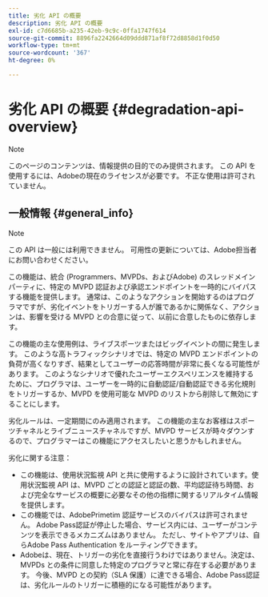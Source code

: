 ```yaml
---
title: 劣化 API の概要
description: 劣化 API の概要
exl-id: c7d6685b-a235-42eb-9c9c-0ffa1747f614
source-git-commit: 8896fa2242664d09ddd871af8f72d8858d1f0d50
workflow-type: tm+mt
source-wordcount: '367'
ht-degree: 0%

---
```


# 劣化 API の概要 {#degradation-api-overview}

>[!NOTE]
>
>このページのコンテンツは、情報提供の目的でのみ提供されます。 この API を使用するには、Adobeの現在のライセンスが必要です。 不正な使用は許可されていません。

## 一般情報 {#general_info}

>[!NOTE]
>
>この API は一般には利用できません。 可用性の更新については、Adobe担当者にお問い合わせください。

この機能は、統合 (Programmers、MVPDs、およびAdobe) のスレッドメインパーティに、特定の MVPD 認証および承認エンドポイントを一時的にバイパスする機能を提供します。 通常は、このようなアクションを開始するのはプログラマですが、劣化イベントをトリガーする人が誰であるかに関係なく、アクションは、影響を受ける MVPD との合意に従って、以前に合意したものに依存します。

この機能の主な使用例は、ライブスポーツまたはビッグイベントの間に発生します。 このような高トラフィックシナリオでは、特定の MVPD エンドポイントの負荷が高くなりすぎ、結果としてユーザーの応答時間が非常に長くなる可能性があります。 このようなシナリオで優れたユーザーエクスペリエンスを維持するために、プログラマは、ユーザーを一時的に自動認証/自動認証できる劣化規則をトリガーするか、MVPD を使用可能な MVPD のリストから削除して無効にすることにします。

劣化ルールは、一定期間にのみ適用されます。 この機能の主なお客様はスポーツチャネルとライブニュースチャネルですが、MVPD サービスが時々ダウンするので、プログラマーはこの機能にアクセスしたいと思うかもしれません。

劣化に関する注意：

* この機能は、使用状況監視 API と共に使用するように設計されています。使用状況監視 API は、MVPD ごとの認証と認証の数、平均認証待ち時間、および完全なサービスの概要に必要なその他の指標に関するリアルタイム情報を提供します。
* この機能では、AdobePrimetim 認証サービスのバイパスは許可されません。 Adobe Pass認証が停止した場合、サービス内には、ユーザーがコンテンツを表示できるメカニズムはありません。 ただし、サイトやアプリは、自らAdobe Pass Authentication をルーティングできます。
* Adobeは、現在、トリガーの劣化を直接行うわけではありません。決定は、MVPDs との条件に同意した特定のプログラマと常に存在する必要があります。 今後、MVPD との契約（SLA 保護）に達できる場合、Adobe Pass認証は、劣化ルールのトリガーに積極的になる可能性があります。

<!--
## Related Information {#related}

- [ESM API](/help/authentication/entitlement-service-monitoring-api.md)
- [Server-side Metrics](/help/authentication/understanding-serverside-metrics.md)
-->
